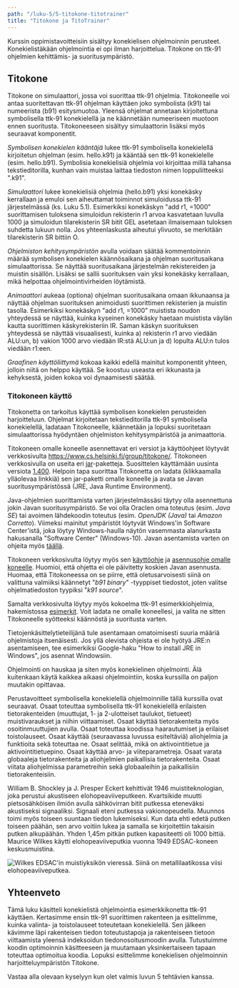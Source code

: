 ```yaml
---
path: "/luku-5/5-titokone-titotrainer"
title: "Titokone ja TitoTrainer"
---
```


<div>
<lead>Kurssin oppimistavoitteisiin sisältyy konekielisen ohjelmoinnin perusteet. Konekielistäkään ohjelmointia ei opi ilman harjoittelua. Titokone on ttk-91 ohjelmien kehittämis- ja suoritusympäristö.</lead>
</div>

## Titokone
Titokone on simulaattori, jossa voi suorittaa ttk-91 ohjelmia. Titokoneelle voi antaa suoritettavan ttk-91 ohjelman käyttäen joko symbolista (k91) tai numeerista (b91) esitysmuotoa. Yleensä ohjelmat annetaan kirjoitettuna symbolisella ttk-91 konekielellä ja ne käännetään numeeriseen muotoon ennen suoritusta. Titokoneeseen sisältyy simulaattorin lisäksi myös seuraavat komponentit.

_Symbolisen konekielen kääntäjä_ lukee ttk-91 symbolisella konekielellä kirjoitetun ohjelman (esim. hello.k91) ja kääntää sen ttk-91 konekielelle (esim. hello.b91). Symbolisia konekielisiä ohjelmia voi kirjoittaa millä tahansa tekstieditorilla, kunhan vain muistaa laittaa tiedoston nimen loppuliitteeksi ".k91".

_Simulaattori_ lukee konekielisiä ohjelmia (hello.b91) yksi konekäsky kerrallaan ja emuloi sen aiheuttamat toiminnot simuloidussa ttk-91 järjestelmässä (ks. Luku 5.1). Esimerkiksi konekäskyn "add&nbsp;r1,&nbsp;=1000" suorittamisen tuloksena simuloidun rekisterin r1 arvoa kasvatetaan luvulla 1000 ja simuloidun tilarekisterin SR bitit GEL asetetaan ilmaisemaan tuloksen suhdetta lukuun nolla. Jos yhteenlaskusta aiheutui ylivuoto, se merkitään tilarekisterin SR bittiin O.

_Ohjelmiston kehitysympäristön_ avulla voidaan säätää kommentoinnin määrää symbolisen konekielen käännösaikana ja ohjelman suoritusaikana simulaattorissa. Se näyttää suoritusaikana järjestelmän rekistereiden ja muistin sisällön. Lisäksi se sallii suorituksen vain yksi konekäsky kerrallaan, mikä helpottaa ohjelmointivirheiden löytämistä.

_Animaattori_ aukeaa (optiona) ohjelman suoritusaikana omaan ikkunaansa ja näyttää ohjelman suorituksen animoidusti suorittimen rekisterien ja muistin tasolla. Esimerkiksi konekäskyn "add&nbsp;r1,&nbsp;=1000" muistista noudon yhteydessä se näyttää, kuinka kyseinen konekäsky haetaan muistista väylän kautta suorittimen käskyrekisteriin IR. Saman käskyn suorituksen yhteydessä se näyttää visuaalisesti, kuinka a) rekisterin r1 arvo viedään ALU:un, b) vakion 1000 arvo viedään IR:stä ALU:un ja d) lopulta ALU:n tulos viedään r1:een.

_Graafinen käyttöliittymä_ kokoaa kaikki edellä mainitut komponentit yhteen, jolloin niitä on helppo käyttää. Se koostuu useasta eri ikkunasta ja kehyksestä, joiden kokoa voi dynaamisesti säätää.

### Titokoneen käyttö
Titokonetta on tarkoitus käyttää symbolisen konekielen perusteiden harjoitteluun. Ohjelmat kirjoitetaan tekstieditorilla ttk-91 symbolisella konekielellä, ladataan Titokoneelle, käännetään ja lopuksi suoritetaan simulaattorissa hyödyntäen ohjelmiston kehitysympäristöä ja animaattoria.

Titokoneen omalle koneelle asennettavat eri versiot ja käyttöohjeet löytyvät verkkosivulta https://www.cs.helsinki.fi/group/titokone/. Titokoneen verkkosivulla on useita eri [jar](https://en.wikipedia.org/wiki/JAR_(file_format))-paketteja. Suosittelen käyttämään uusinta versiota [1.400](https://github.com/titokone/titokone/releases/download/titokone-1.4.0/titokone-1.400.jar). Helpoin tapa suorittaa Titokonetta on ladata (klikkaamalla ylläolevaa linkkiä) sen jar-paketti omalle koneelle ja avata se Javan suoritusympäristössä (JRE, Java Runtime Environment).

Java-ohjelmien suorittamista varten järjestelmässäsi täytyy olla asennettuna jokin Javan suoritusympäristö. Se voi olla Oraclen oma toteutus (esim. _Java SE_) tai avoimen lähdekoodin toteutus (esim. _OpenJDK (Java)_ tai _Amazon Corretto_). Viimeksi mainitut ympäristöt löytyvät Windows'in Software Center'istä, joka löytyy Windows-haulla näytön vasemmasta alanurkasta hakusanalla "Software Center" (Windows-10). Javan asentamista varten on ohjeita myös [täällä](https://materiaalit.github.io/tmc-asennus/netbeans_for_linux/).

Titokoneen verkkosivulta löytyy myös sen [käyttöohje](https://www.cs.helsinki.fi/group/titokone/v1.100/kayttoohje/manual_fi.html) ja [asennusohje omalle koneelle](https://www.cs.helsinki.fi/group/nodes/kurssit/tito/titokone/asennus/asennus.html). Huomioi, että ohjetta ei ole päivitetty koskien Javan asennusta. Huomaa, että Titokoneessa on se piirre, että oletusarvoisesti siinä on valittuna valmiiksi käännetyt "_b91 binary_" -tyyppiset tiedostot, joten valitse ohjelmatiedoston tyypiksi "_k91 source_".

Samalta verkkosivulta löytyy myös kokoelma ttk-91 esimerkkiohjelmia, hakemistossa [esimerkit](https://www.cs.helsinki.fi/group/nodes/kurssit/tito/esimerkit/). Voit ladata ne omalle koneellesi, ja valita ne sitten Titokoneelle syötteeksi käännöstä ja suoritusta varten.

Tietojenkäsittelytieteilijänä tule asentamaan omatoimisesti suuria määriä ohjelmistoja itsenäisesti. Jos yllä olevista ohjeista ei ole hyötyä JRE:n asentamiseen, tee esimerkiksi Google-haku "How to install JRE in Windows", jos asennat Windowsiin.

Ohjelmointi on hauskaa ja siten myös konekielinen ohjelmointi. Älä kuitenkaan käytä kaikkea aikaasi ohjelmointiin, koska kurssilla on paljon muutakin opittavaa.

Perustavoitteet symbolisella konekielellä ohjelmoinnille tällä kurssilla ovat seuraavat. Osaat toteuttaa symbolisella ttk-91 konekielellä erilaisten tietorakenteiden (muuttujat, 1- ja 2-ulotteiset taulukot, tietueet) muistivaraukset ja niihin viittaamiset. Osaat käyttää tietorakenteita myös osoitinmuuttujien avulla. Osaat toteuttaa koodissa haarautumiset ja erilaiset toistolauseet. Osaat käyttää (seuraavassa luvussa esiteltäviä) aliohjelmia ja funktioita sekä toteuttaa ne. Osaat selittää, mikä on aktivointitietue ja aktivointitietuepino. Osaat käyttää arvo- ja viiteparametreja. Osaat varata globaaleja tietorakenteita ja aliohjelmien paikallisia tietorakenteita. Osaat viitata aliohjelmissa parametreihin sekä globaaleihin ja paikallisiin tietorakenteisiin.



<text-box variant="example" name="Historiaa:  Akustinen viiveputki">

William B. Shockley ja J. Presper Eckert kehittivät 1946 muistiteknologian, joka perustui akustiseen elohopeaviiveputkeen. Kvartsikide muutti pietsosähköisen ilmiön avulla sähkövirran bitit putkessa eteneväksi akustiseksi signaaliksi. Signaali eteni putkessa vakionopeudella. Muunnos toimi myös toiseen suuntaan tiedon lukemiseksi. Kun data ehti edetä putken toiseen päähän, sen arvo voitiin lukea ja samalla se kirjoitettiin takaisin putken alkupäähän. Yhden 1,45m pitkän putken kapasiteetti oli 1000 bittiä. Maurice Wilkes käytti elohopeaviiveputkia vuonna 1949 EDSAC-koneen keskusmuistina.

<!-- kuva: ch-5-5-viiveputki    -->

![Wilkes EDSAC'in muistiyksikön vieressä. Siinä on metallilaatikossa viisi elohopeaviiveputkea.](./ch-5-5-viiveputki.svg)
<div>
<illustrations motive="ch-5-5-viiveputki"></illustrations>
</div>

</text-box>


## Yhteenveto
Tämä luku käsitteli konekielistä ohjelmointia esimerkkikonetta ttk-91 käyttäen. Kertasimme ensin ttk-91 suorittimen rakenteen ja esittelimme, kuinka valinta- ja toistolauseet toteutetaan konekielellä. Sen jälkeen kävimme läpi rakenteisen tiedon toteutustapoja ja rakenteiseen tietoon viittaamista yleensä indeksoidun tiedonosoitusmoodin avulla. Tutustuimme koodin optimoinnin käsitteeseen ja muutamaan yksinkertaiseen tapaan toteuttaa optimoitua koodia. Lopuksi esittelimme konekielisen ohjelmoinnin harjoitteluympäristön Titokone.

Vastaa alla olevaan kyselyyn kun olet valmis luvun 5 tehtävien kanssa.

<div><quiz id="cb592fa8-c221-5a69-a71d-4a93f7067ec7"></quiz></div>

